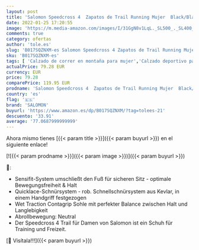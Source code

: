 ```yaml
---
layout: post
title: 'Salomon Speedcross 4  Zapatos de Trail Running Mujer  Black/Black/Black Metallic  38 EU'
date: 2022-01-25 17:20:55
image: 'https://m.media-amazon.com/images/I/31GgN8v1LqL._SL500_._SL400_.jpg'
comments: true
category: ofertas
author: 'tole.es'
slug: 'B017SQZNXM-es Salomon Speedcross 4 Zapatos de Trail Running Mujer...'
sku: 'B017SQZNXM-es'
tags: [ 'Calzado de correr en montaña para mujer','Calzado deportivo para mujer','Calzados de running para mujer','Zapatillas y calzado deportivo para mujer','Zapatos','Zapatos para mujer','Zapatos y complementos','salomon','zapatos', ]
actualPrice: 79.28 EUR
currency: EUR
price: 79.28
comparePrice: 119.95 EUR
prodname: 'Salomon Speedcross 4  Zapatos de Trail Running Mujer  Black/Black/Black Metallic  38 EU'
country: 'es'
flag: '🇪🇸'
brand: 'SALOMON'
buyurl: 'https://www.amazon.es/dp/B017SQZNXM/?tag=tolees-21'
descuento: '33.91'
average: '77.0687999999999'
---
```


Ahora mismo tienes [{{< param title >}}]({{< param buyurl >}}) en el siguiente enlace!

[![{{< param prodname >}}]({{< param image >}})]({{< param buyurl >}})

🔎:

- Sensifit-System umschließt den Fuß für sicheren Sitz - optimale Bewegungsfreiheit & Halt
- Quicklace-Schnürsystem - rob. Schnellschnürsystem aus Kevlar, in einem Handgriff festgezogen
- Wet Traction Contagrip Sohle mit perfekter Balance zwischen Halt und Langlebigkeit
- Abrollbewegung: Neutral
- Der Speedcross 4 Trail für Damen von Salomon ist ein Schuh für Training und Freizeit.

[🛒 Visítala!!!]({{< param buyurl >}})
